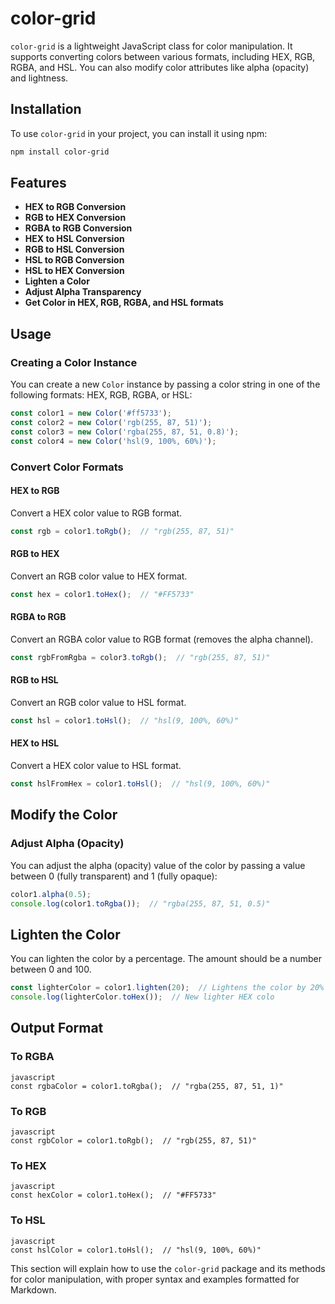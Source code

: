 # color-grid

`color-grid` is a lightweight JavaScript class for color manipulation. It supports converting colors between various formats, including HEX, RGB, RGBA, and HSL. You can also modify color attributes like alpha (opacity) and lightness.
## Installation

To use `color-grid` in your project, you can install it using npm:

```bash
npm install color-grid
```
## Features


- **HEX to RGB Conversion**
- **RGB to HEX Conversion**
- **RGBA to RGB Conversion**
- **HEX to HSL Conversion**
- **RGB to HSL Conversion**
- **HSL to RGB Conversion**
- **HSL to HEX Conversion**
- **Lighten a Color**
- **Adjust Alpha Transparency**
- **Get Color in HEX, RGB, RGBA, and HSL formats**
## Usage

### Creating a Color Instance

You can create a new `Color` instance by passing a color string in one of the following formats: HEX, RGB, RGBA, or HSL:

```javascript
const color1 = new Color('#ff5733');
const color2 = new Color('rgb(255, 87, 51)');
const color3 = new Color('rgba(255, 87, 51, 0.8)');
const color4 = new Color('hsl(9, 100%, 60%)');
```

### Convert Color Formats
#### HEX to RGB
Convert a HEX color value to RGB format.

```javascript
const rgb = color1.toRgb();  // "rgb(255, 87, 51)"
```

#### RGB to HEX
Convert an RGB color value to HEX format.

```javascript
const hex = color1.toHex();  // "#FF5733"
```

#### RGBA to RGB
Convert an RGBA color value to RGB format (removes the alpha channel).

```javascript
const rgbFromRgba = color3.toRgb();  // "rgb(255, 87, 51)"

```

#### RGB to HSL
Convert an RGB color value to HSL format.
```javascript
const hsl = color1.toHsl();  // "hsl(9, 100%, 60%)"
```
#### HEX to HSL
Convert a HEX color value to HSL format.
```javascript
const hslFromHex = color1.toHsl();  // "hsl(9, 100%, 60%)"
```
## Modify the Color
### Adjust Alpha (Opacity)
You can adjust the alpha (opacity) value of the color by passing a value between 0 (fully transparent) and 1 (fully opaque):

```javascript
color1.alpha(0.5);
console.log(color1.toRgba());  // "rgba(255, 87, 51, 0.5)"

```
## Lighten the Color
You can lighten the color by a percentage. The amount should be a number between 0 and 100.

```javascript
const lighterColor = color1.lighten(20);  // Lightens the color by 20%
console.log(lighterColor.toHex());  // New lighter HEX colo
```

## Output Format
### To RGBA
```
javascript
const rgbaColor = color1.toRgba();  // "rgba(255, 87, 51, 1)"
```
### To RGB
```
javascript
const rgbColor = color1.toRgb();  // "rgb(255, 87, 51)"
```
### To HEX
```
javascript
const hexColor = color1.toHex();  // "#FF5733"
```
### To HSL
```
javascript
const hslColor = color1.toHsl();  // "hsl(9, 100%, 60%)"
```

This section will explain how to use the `color-grid` package and its methods for color manipulation, with proper syntax and examples formatted for Markdown.
